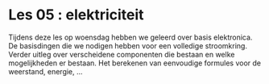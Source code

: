 # Les 05 : elektriciteit 


Tijdens deze les op woensdag hebben we geleerd over basis elektronica. De basisdingen die we nodigen hebben voor een volledige stroomkring. Verder uitleg over verscheidene componenten die bestaan en welke mogelijkheden er bestaan. Het berekenen van eenvoudige formules voor de weerstand, energie, ...





